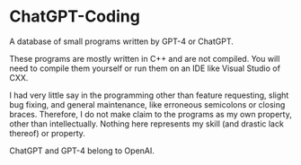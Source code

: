 # ChatGPT-Coding
A database of small programs written by GPT-4 or ChatGPT.

These programs are mostly written in C++ and are not compiled. You will need to compile them yourself or run them on an IDE like Visual Studio of CXX.

I had very little say in the programming other than feature requesting, slight bug fixing, and general maintenance, like erroneous semicolons or closing braces. Therefore, I do not make claim to the programs as my own property, other than intellectually. Nothing here represents my skill (and drastic lack thereof) or property.

ChatGPT and GPT-4 belong to OpenAI.
